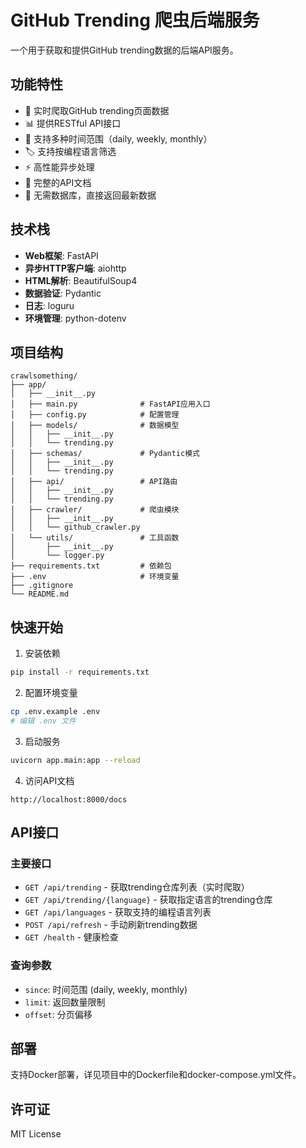 # GitHub Trending 爬虫后端服务

一个用于获取和提供GitHub trending数据的后端API服务。

## 功能特性

- 🚀 实时爬取GitHub trending页面数据
- 📊 提供RESTful API接口
- 🔄 支持多种时间范围（daily, weekly, monthly）
- 🏷️ 支持按编程语言筛选
- ⚡ 高性能异步处理
- 📝 完整的API文档
- 🎯 无需数据库，直接返回最新数据

## 技术栈

- **Web框架**: FastAPI
- **异步HTTP客户端**: aiohttp
- **HTML解析**: BeautifulSoup4
- **数据验证**: Pydantic
- **日志**: loguru
- **环境管理**: python-dotenv

## 项目结构

```
crawlsomething/
├── app/
│   ├── __init__.py
│   ├── main.py              # FastAPI应用入口
│   ├── config.py            # 配置管理
│   ├── models/              # 数据模型
│   │   ├── __init__.py
│   │   └── trending.py
│   ├── schemas/             # Pydantic模式
│   │   ├── __init__.py
│   │   └── trending.py
│   ├── api/                 # API路由
│   │   ├── __init__.py
│   │   └── trending.py
│   ├── crawler/             # 爬虫模块
│   │   ├── __init__.py
│   │   └── github_crawler.py
│   └── utils/               # 工具函数
│       ├── __init__.py
│       └── logger.py
├── requirements.txt         # 依赖包
├── .env                     # 环境变量
├── .gitignore
└── README.md
```

## 快速开始

1. 安装依赖
```bash
pip install -r requirements.txt
```

2. 配置环境变量
```bash
cp .env.example .env
# 编辑 .env 文件
```

3. 启动服务
```bash
uvicorn app.main:app --reload
```

4. 访问API文档
```
http://localhost:8000/docs
```

## API接口

### 主要接口

- `GET /api/trending` - 获取trending仓库列表（实时爬取）
- `GET /api/trending/{language}` - 获取指定语言的trending仓库
- `GET /api/languages` - 获取支持的编程语言列表
- `POST /api/refresh` - 手动刷新trending数据
- `GET /health` - 健康检查

### 查询参数
- `since`: 时间范围 (daily, weekly, monthly)
- `limit`: 返回数量限制
- `offset`: 分页偏移

## 部署

支持Docker部署，详见项目中的Dockerfile和docker-compose.yml文件。

## 许可证

MIT License